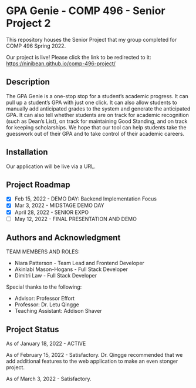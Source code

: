 # GPA Genie - COMP 496 - Senior Project 2
This repository houses the Senior Project that my group completed for COMP 496 Spring 2022. 

Our project is live! Please click the link to be redirected to it: https://ninibean.github.io/comp-496-project/

## Description
The GPA Genie is a one-stop stop for a student’s academic progress. It can pull up a student’s GPA with
just one click. It can also allow students to manually add anticipated grades to the system and generate
the anticipated GPA. It can also tell whether students are on track for academic recognition (such as
Dean’s List), on track for maintaining Good Standing, and on track for keeping scholarships. We hope
that our tool can help students take the guesswork out of their GPA and to take control of their academic
careers.

## Installation
Our application will be live via a URL.

## Project Roadmap
- [x] Feb 15, 2022 - DEMO DAY: Backend Implementation Focus
- [x] Mar 3, 2022 - MIDSTAGE DEMO DAY
- [x] April 28, 2022 - SENIOR EXPO 
- [ ] May 12, 2022 - FINAL PRESENTATION AND DEMO

## Authors and Acknowledgment
TEAM MEMBERS AND ROLES:
- Niara Patterson - Team Lead and Frontend Developer
- Akinlabi Mason-Hogans - Full Stack Developer
- Dimitri Law - Full Stack Developer

Special thanks to the following:
- Advisor: Professor Effort
- Professor: Dr. Letu Qingge
- Teaching Assistant: Addison Shaver

## Project Status
As of January 18, 2022 - ACTIVE

As of February 15, 2022 - Satisfactory. Dr. Qingge recommended that we add additional features to the 
web application to make an even stonger project.

As of March 3, 2022 - Satisfactory. 
